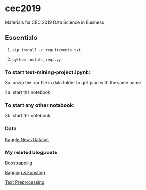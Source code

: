 # cec2019

Materials for CEC 2019 Data Science in Business

## Essentials

1. `pip install -r requirements.txt`

2. `python install_reqs.py`

### To start text-mining-project.ipynb:

3a. unzip the .rar file in data folder to get .json with the same name

4a. start the notebook

### To start any other notebook:

3b. start the notebook

### Data

<a href=https://www.kaggle.com/rmisra/news-category-dataset/kernels>Kaggle News Dataset</a>

### My related blogposts

<a href=https://medium.com/starschema-blog/combine-your-machine-learning-models-for-better-out-of-sample-accuracy-14f0f60ffe13>Boostrapping</a>

<a href=https://medium.com/starschema-blog/digging-deeper-into-ensemble-learning-7d218be8cf00>Bagging & Boosting</a>

<a href=https://medium.com/starschema-blog/a-comprehensive-guide-to-text-preprocessing-with-python-a47670c5c344>Text Preprocessing</a>
